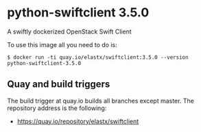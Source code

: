 # python-swiftclient 3.5.0 

A swiftly dockerized OpenStack Swift Client

To use this image all you need to do is:

```
$ docker run -ti quay.io/elastx/swiftclient:3.5.0 --version
python-swiftclient-3.5.0
```


## Quay and build triggers

The build trigger at quay.io builds all branches except master. The repository address is the following:

* https://quay.io/repository/elastx/swiftclient
